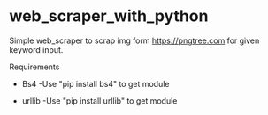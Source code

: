 # web_scraper_with_python
Simple web_scraper to scrap img form https://pngtree.com for given keyword input.


Requirements
 - Bs4 
    -Use "pip install bs4" to get module
   
   
 - urllib
    -Use "pip install urllib" to get module
